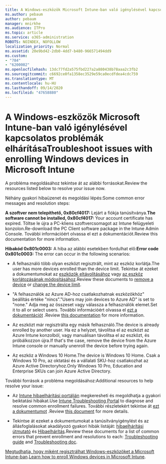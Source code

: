 ```yaml
---
title: A Windows-eszközök Microsoft Intune-ban való igénylésével kapcsolatos problémák elhárítása
ms.author: pebaum
author: pebaum
manager: mnirkhe
ms.audience: ITPro
ms.topic: article
ms.service: o365-administration
ROBOTS: NOINDEX, NOFOLLOW
localization_priority: Normal
ms.assetid: 20e9bd42-2db0-4dd7-b480-966571494dd9
ms.custom:
- "784"
- "6200002"
ms.openlocfilehash: 13dc77fd2a575fbd227a2a880438b78aaa2c3fb2
ms.sourcegitcommit: c6692ce0fa1358ec3529e59ca0ecdfdea4cdc759
ms.translationtype: MT
ms.contentlocale: hu-HU
ms.lasthandoff: 09/14/2020
ms.locfileid: "47658880"
---
```

# <a name="troubleshoot-issues-with-enrolling-windows-devices-in-microsoft-intune"></a><span data-ttu-id="1eebb-102">A Windows-eszközök Microsoft Intune-ban való igénylésével kapcsolatos problémák elhárítása</span><span class="sxs-lookup"><span data-stu-id="1eebb-102">Troubleshoot issues with enrolling Windows devices in Microsoft Intune</span></span>

<span data-ttu-id="1eebb-103">A probléma megoldásához tekintse át az alábbi forrásokat.</span><span class="sxs-lookup"><span data-stu-id="1eebb-103">Review the resources listed below to resolve your issue now.</span></span>
  
<span data-ttu-id="1eebb-104">Néhány gyakori hibaüzenet és megoldási lépés:</span><span class="sxs-lookup"><span data-stu-id="1eebb-104">Some common error messages and resolution steps:</span></span>
  
 <span data-ttu-id="1eebb-105">**A szoftver nem telepíthető, 0x80cf4017:** Lejárt a fiókja tanúsítványa.</span><span class="sxs-lookup"><span data-stu-id="1eebb-105">**The software cannot be installed, 0x80cf4017:** Your account certificate has expired.</span></span> <span data-ttu-id="1eebb-106">Töltse le újra a PC-kliens szoftvercsomagot az Intune felügyeleti konzolon.</span><span class="sxs-lookup"><span data-stu-id="1eebb-106">Re-download the PC Client software package in the Intune Admin Console.</span></span> <span data-ttu-id="1eebb-107">További információért olvassa el ezt a dokumentációt.</span><span class="sxs-lookup"><span data-stu-id="1eebb-107">Review this documentation for more information.</span></span>
  
 <span data-ttu-id="1eebb-108">**Hibakód 0x801c0003:** A hiba az alábbi esetekben fordulhat elő:</span><span class="sxs-lookup"><span data-stu-id="1eebb-108">**Error code 0x801c0003:** The error can occur in the following scenarios:</span></span>
  
-  <span data-ttu-id="1eebb-109">A felhasználó több olyan eszközt regisztrált, mint az eszköz korlátja.</span><span class="sxs-lookup"><span data-stu-id="1eebb-109">The user has more devices enrolled than the device limit.</span></span> <span data-ttu-id="1eebb-110">Tekintse át ezeket a dokumentumokat az [eszközök eltávolításához](https://docs.microsoft.com/intune/devices-wipe) vagy [az eszköz korlátozásának módosításához](https://docs.microsoft.com/intune/enrollment-restrictions-set#set-device-limit-restrictions).</span><span class="sxs-lookup"><span data-stu-id="1eebb-110">Review these documents to [remove a device](https://docs.microsoft.com/intune/devices-wipe) or [change the device limit](https://docs.microsoft.com/intune/enrollment-restrictions-set#set-device-limit-restrictions).</span></span>

-  <span data-ttu-id="1eebb-111">"A felhasználók az Azure AD-hoz csatlakozhatnak eszközökhöz" beállítás értéke "nincs".</span><span class="sxs-lookup"><span data-stu-id="1eebb-111">"Users may join devices to Azure AD" is set to "none."</span></span> <span data-ttu-id="1eebb-112">Adja meg az összeset vagy válassza a felhasználók elemet.</span><span class="sxs-lookup"><span data-stu-id="1eebb-112">Set it to all or select users.</span></span> <span data-ttu-id="1eebb-113">További információért olvassa el [ezt a dokumentációt](https://docs.microsoft.com/azure/active-directory/device-management-azure-portal#configure-device-settings) .</span><span class="sxs-lookup"><span data-stu-id="1eebb-113">Review [this documentation](https://docs.microsoft.com/azure/active-directory/device-management-azure-portal#configure-device-settings) for more information.</span></span>

-  <span data-ttu-id="1eebb-114">Az eszközt már regisztrálta egy másik felhasználó.</span><span class="sxs-lookup"><span data-stu-id="1eebb-114">The device is already enrolled by another user.</span></span> <span data-ttu-id="1eebb-115">Ha ez a helyzet, távolítsa el az eszközt az Azure Intune konzolból, vagy manuálisan távolítsa el az eszközt, és próbálkozzon újra.</span><span class="sxs-lookup"><span data-stu-id="1eebb-115">If that's the case, remove the device from the Azure Intune console or manually unenroll the device before trying again.</span></span>

-  <span data-ttu-id="1eebb-116">Az eszköz a Windows 10 Home.</span><span class="sxs-lookup"><span data-stu-id="1eebb-116">The device is Windows 10 Home.</span></span> <span data-ttu-id="1eebb-117">Csak a Windows 10 Pro, az oktatási és a vállalati SKU-hoz csatlakozhat az Azure Active Directoryhoz.</span><span class="sxs-lookup"><span data-stu-id="1eebb-117">Only Windows 10 Pro, Education and Enterprise SKUs can join Azure Active Directory.</span></span>

<span data-ttu-id="1eebb-118">További források a probléma megoldásához:</span><span class="sxs-lookup"><span data-stu-id="1eebb-118">Additional resources to help resolve your issue:</span></span>
  
-  <span data-ttu-id="1eebb-119">Az [Intune hibaelhárítási portálján](https://devicemanagement.microsoft.com/#blade/Microsoft_Intune_DeviceSettings/TroubleshootBlade) megkeresheti és megoldhatja a gyakori beiktatási hibákat.</span><span class="sxs-lookup"><span data-stu-id="1eebb-119">Use [Intune Troubleshooting Portal](https://devicemanagement.microsoft.com/#blade/Microsoft_Intune_DeviceSettings/TroubleshootBlade) to diagnose and resolve common enrollment failures.</span></span> <span data-ttu-id="1eebb-120">További részletekért tekintse át [ezt a dokumentumot](https://docs.microsoft.com/intune/help-desk-operators) .</span><span class="sxs-lookup"><span data-stu-id="1eebb-120">Review [this document](https://docs.microsoft.com/intune/help-desk-operators) for more details.</span></span>

-  <span data-ttu-id="1eebb-121">Tekintse át ezeket a dokumentumokat a tanúsítványigénylést és az állásfoglalásokat akadályozó gyakori hibák listáját: [hibaelhárítási útmutató](https://support.microsoft.com/help/4089533/troubleshooting-windows-device-enrollment-problems-in-microsoft-intune) és [Hibaelhárítás](https://docs.microsoft.com/intune-classic/troubleshoot/troubleshoot-device-enrollment-in-intune).</span><span class="sxs-lookup"><span data-stu-id="1eebb-121">Review these documents for a list of common errors that prevent enrollment and resolutions to each: [Troubleshooting guide](https://support.microsoft.com/help/4089533/troubleshooting-windows-device-enrollment-problems-in-microsoft-intune) and [Troubleshooting doc](https://docs.microsoft.com/intune-classic/troubleshoot/troubleshoot-device-enrollment-in-intune).</span></span>

<span data-ttu-id="1eebb-122">[Megtudhatja, hogy miként regisztrálhat Windows-eszközöket a Microsoft Intune-ban](https://docs.microsoft.com/intune/windows-enroll).</span><span class="sxs-lookup"><span data-stu-id="1eebb-122">[Learn how to enroll Windows devices in Microsoft Intune](https://docs.microsoft.com/intune/windows-enroll).</span></span>
